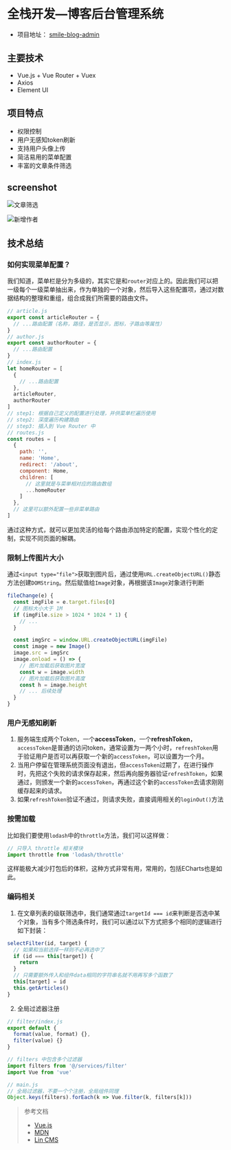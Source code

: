 # 全栈开发—博客后台管理系统

- 项目地址： [smile-blog-admin](https://github.com/smileShirmy/smile-blog-admin)

## 主要技术

- Vue.js + Vue Router + Vuex
- Axios
- Element UI

## 项目特点

- 权限控制
- 用户无感知token刷新
- 支持用户头像上传
- 简洁易用的菜单配置
- 丰富的文章条件筛选

## screenshot

![文章筛选](https://resource.shirmy.me/blog/screenshot/2019-07-20/smile-blog-admin-01.png)

![新增作者](https://resource.shirmy.me/blog/screenshot/2019-07-20/smile-blog-admin-02.png)

## 技术总结

### 如何实现菜单配置？

我们知道，菜单栏是分为多级的，其实它是和`router`对应上的。因此我们可以把一级每个一级菜单抽出来，作为单独的一个对象，然后导入这些配置项，通过对数据结构的整理和重组，组合成我们所需要的路由文件。

```javascript
// article.js
export const articleRouter = {
  // ...路由配置（名称，路径，是否显示，图标，子路由等属性）
}
// author.js
export const authorRouter = {
  // ...路由配置
}
// index.js
let homeRouter = [
  {
    // ...路由配置
  },
  articleRouter,
  authorRouter
]
// step1: 根据自己定义的配置进行处理，并供菜单栏遍历使用
// step2: 深度遍历构建路由
// step3: 插入到 Vue Router 中
// routes.js
const routes = [
  {
    path: '',
    name: 'Home',
    redirect: '/about',
    component: Home,
    children: [
      // 这里就是与菜单相对应的路由数组
      ...homeRouter
    ]
  },
  // 这里可以额外配置一些非菜单路由
]
```

通过这种方式，就可以更加灵活的给每个路由添加特定的配置，实现个性化的定制，实现不同页面的解耦。

### 限制上传图片大小

通过`<input type="file">`获取到图片后，通过使用`URL.createObjectURL()`静态方法创建`DOMString`。然后赋值给`Image`对象，再根据该`Image`对象进行判断

```javascript
fileChange(e) {
  const imgFile = e.target.files[0]
  // 图标大小大于 1M
  if (imgFile.size > 1024 * 1024 * 1) {
    // ...
  }

  const imgSrc = window.URL.createObjectURL(imgFile)
  const image = new Image()
  image.src = imgSrc
  image.onload = () => {
    // 图片加载后获取图片宽度
    const w = image.width
    // 图片加载后获取图片高度
    const h = image.height
    // ... 后续处理
  }
}
```

### 用户无感知刷新

1. 服务端生成两个Token，一个**accessToken**，一个**refreshToken**，`accessToken`是普通的访问token，通常设置为一两个小时，`refreshToken`用于验证用户是否可以再获取一个新的`accessToken`，可以设置为一个月。
2. 当用户停留在管理系统页面没有退出，但`accessToken`过期了，在进行操作时，先把这个失败的请求保存起来，然后再向服务器验证`refreshToken`，如果通过，则颁发一个新的`accessToken`，再通过这个新的`accessToken`去请求刚刚缓存起来的请求。
3. 如果`refreshToken`验证不通过，则请求失败，直接调用相关的`loginOut()`方法

### 按需加载

比如我们要使用`lodash`中的`throttle`方法，我们可以这样做：

```javascript
// 只导入 throttle 相关模块
import throttle from 'lodash/throttle'
```

这样能极大减少打包后的体积，这种方式非常有用，常用的，包括ECharts也是如此。

### 编码相关

1. 在文章列表的级联筛选中，我们通常通过`targetId === id`来判断是否选中某个对象，当有多个筛选条件时，我们可以通过以下方式把多个相同的逻辑进行如下封装：

```javascript
selectFilter(id, target) {
  // 如果和当前选择一样则不必再选中了
  if (id === this[target]) {
    return
  }
  // 只需要额外传入和组件data相同的字符串名就不用再写多个函数了
  this[target] = id
  this.getArticles()
}
```

2. 全局过滤器注册

```javascript
// filter/index.js
export default {
  format(value, format) {},
  filter(value) {}
}

// filters 中包含多个过滤器
import filters from '@/services/filter'
import Vue from 'vue'

// main.js
// 全局过滤器，不要一个个注册，全局组件同理
Object.keys(filters).forEach(k => Vue.filter(k, filters[k]))
```

> 参考文档
>
> - [Vue.js](https://vuejs.org/)
> - [MDN](https://developer.mozilla.org/zh-US/docs/Web/API/URL/createObjectURL)
> - [Lin CMS](http://doc.cms.7yue.pro/)